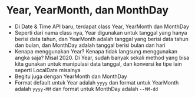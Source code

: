 # Year, YearMonth, dan MonthDay

- Di Date & Time API baru, terdapat class Year, YearMonth dan MonthDay
- Seperti dari nama class nya, Year digunakan untuk tanggal yang hanya berisi data tahun, dan YearMonth adalah tanggal yang berisi data tahun dan bulan, dan MonthDay adalah tanggal berisi bulan dan hari
- Kenapa menggunakan Year? Kenapa tidak langsung menggunakan angka saja? Misal 2020. Di Year, sudah banyak sekali method yang bisa kita gunakan untuk manipulasi data tanggal, dan konversi ke tipe lain seperti LocalDate misalnya
- Begitu juga dengan YearMonth dan MonthDay
- Format default untuk Year adalah `yyyy` dan format untuk YearMonth adalah `yyyy-MM` dan format untuk MonthDay adalah `--MM-dd`